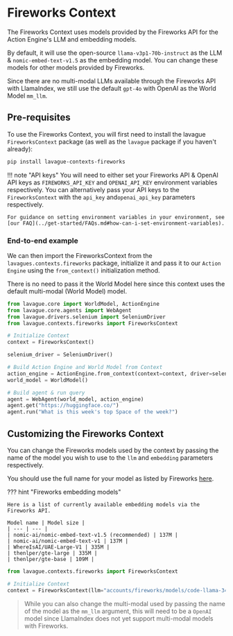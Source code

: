 # Fireworks Context

The Fireworks Context uses models provided by the Fireworks API for the Action Engine's LLM and embedding models.

By default, it will use the open-source `llama-v3p1-70b-instruct` as the LLM & `nomic-embed-text-v1.5` as the embedding model. You can change these models for other models provided by Fireworks.

Since there are no multi-modal LLMs available through the Fireworks API with LlamaIndex, we still use the default `gpt-4o` with OpenAI as the World Model `mm_llm`.

## Pre-requisites

To use the Fireworks Context, you will first need to install the lavague `FireworksContext` package (as well as the `lavague` package if you haven't already):

```bash
pip install lavague-contexts-fireworks
```

!!! note "API keys"
    You will need to either set your Fireworks API & OpenAI API keys as `FIREWORKS_API_KEY` and `OPENAI_API_KEY` environment variables respectively. You can alternatively  pass your API keys to the `FireworksContext` with the `api_key` and`openai_api_key` parameters respectively.

    For guidance on setting environment variables in your environment, see [our FAQ](../get-started/FAQs.md#how-can-i-set-environment-variables).

### End-to-end example

We can then import the FireworksContext from the `lavagues.contexts.fireworks` package, initialize it and pass it to our `Action Engine` using the `from_context()` initialization method.

There is no need to pass it the World Model here since this context uses the default multi-modal (World Model) model.

```python
from lavague.core import WorldModel, ActionEngine
from lavague.core.agents import WebAgent
from lavague.drivers.selenium import SeleniumDriver
from lavague.contexts.fireworks import FireworksContext

# Initialize Context
context = FireworksContext()

selenium_driver = SeleniumDriver()

# Build Action Engine and World Model from Context
action_engine = ActionEngine.from_context(context=context, driver=selenium_driver)
world_model = WorldModel()

# Build agent & run query
agent = WebAgent(world_model, action_engine)
agent.get("https://huggingface.co/")
agent.run("What is this week's top Space of the week?")
```

## Customizing the Fireworks Context

You can change the Fireworks models used by the context by passing the name of the model you wish to use to the `llm` and `embedding` parameters respectively.

You should use the full name for your model as listed by Fireworks [here](https://fireworks.ai/models).

??? hint "Fireworks embedding models"

    Here is a list of currently available embedding models via the Fireworks API.

    Model name | Model size |
    | --- | --- |
    | nomic-ai/nomic-embed-text-v1.5 (recommended) | 137M |
    | nomic-ai/nomic-embed-text-v1 | 137M |
    | WhereIsAI/UAE-Large-V1 | 335M |
    | thenlper/gte-large | 335M |
    | thenlper/gte-base | 109M |

```py
from lavague.contexts.fireworks import FireworksContext

# Initialize Context
context = FireworksContext(llm="accounts/fireworks/models/code-llama-34b", embedding="nomic-ai/nomic-embed-text-v1")
```

> While you can also change the multi-modal used by passing the name of the model as the `mm_llm` argument, this will need to be a `OpenAI` model since LlamaIndex does not yet support multi-modal models with Fireworks.
